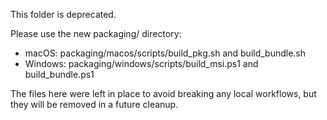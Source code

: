 This folder is deprecated.

Please use the new packaging/ directory:
- macOS: packaging/macos/scripts/build_pkg.sh and build_bundle.sh
- Windows: packaging/windows/scripts/build_msi.ps1 and build_bundle.ps1

The files here were left in place to avoid breaking any local workflows, but they will be removed in a future cleanup.